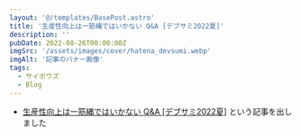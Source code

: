 ```yaml
---
layout: '@/templates/BasePost.astro'
title: '生産性向上は一筋縄ではいかない Q&A [デブサミ2022夏]'
description: ''
pubDate: 2022-08-26T00:00:00Z
imgSrc: '/assets/images/cover/hatena_devsumi.webp'
imgAlt: '記事のバナー画像'
tags: 
  - サイボウズ
  - Blog
---
```


- [生産性向上は一筋縄ではいかない Q&A [デブサミ2022夏]](https://blog.cybozu.io/entry/2022/08/26/100000) という記事を出しました

